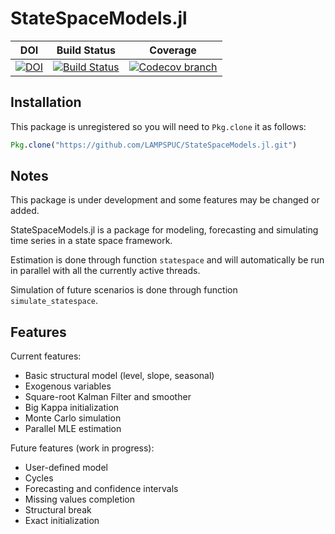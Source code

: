 # StateSpaceModels.jl

| **DOI** | **Build Status** | **Coverage** |
|:-----------------:|:-----------------:|:-----------------:|
| [![DOI](https://zenodo.org/badge/117544868.svg)](https://zenodo.org/badge/latestdoi/117544868) | [![Build Status][build-img]][build-url] | [![Codecov branch][codecov-img]][codecov-url] |

## Installation
This package is unregistered so you will need to `Pkg.clone` it as follows:
```julia
Pkg.clone("https://github.com/LAMPSPUC/StateSpaceModels.jl.git")
```

## Notes

This package is under development and some features may be changed or added.

StateSpaceModels.jl is a package for modeling, forecasting and simulating time series in a state space framework.

Estimation is done through function `statespace` and will automatically be run in parallel with all the currently active threads.

Simulation of future scenarios is done through function `simulate_statespace`.

## Features

Current features:
* Basic structural model (level, slope, seasonal)
* Exogenous variables
* Square-root Kalman Filter and smoother
* Big Kappa initialization
* Monte Carlo simulation
* Parallel MLE estimation

Future features (work in progress):
* User-defined model
* Cycles
* Forecasting and confidence intervals
* Missing values completion
* Structural break
* Exact initialization

[build-img]: https://travis-ci.org/LAMPSPUC/StateSpaceModels.jl.svg?branch=master
[build-url]: https://travis-ci.org/LAMPSPUC/StateSpaceModels.jl

[codecov-img]: https://codecov.io/gh/LAMPSPUC/StateSpaceModels.jl/coverage.svg?branch=master
[codecov-url]: https://codecov.io/gh/LAMPSPUC/StateSpaceModels.jl?branch=master
